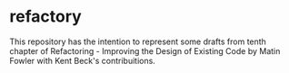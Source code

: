 # refactory
This repository has the intention to represent some drafts from tenth chapter of Refactoring - Improving the Design of Existing Code by Matin Fowler with Kent Beck's contribuitions.
